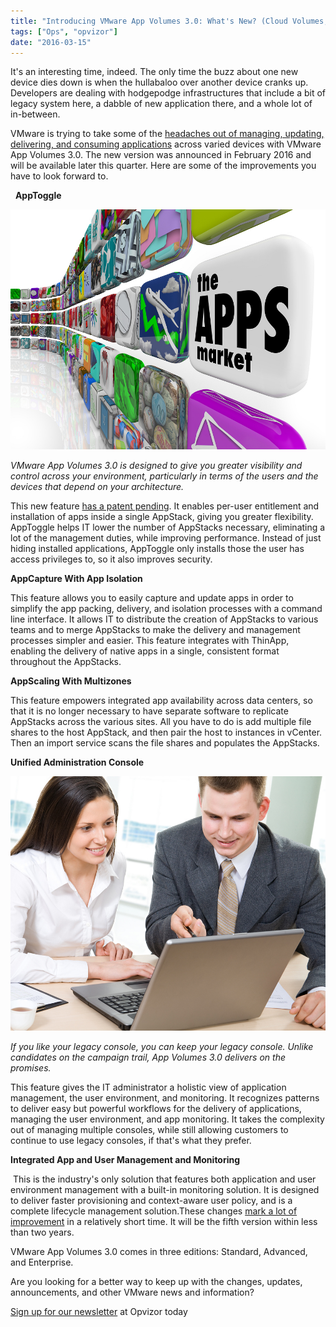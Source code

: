 ```yaml
---
title: "Introducing VMware App Volumes 3.0: What's New? (Cloud Volumes, VMware Monitoring, and More)"
tags: ["Ops", "opvizor"]
date: "2016-03-15"
---
```


It's an interesting time, indeed. The only time the buzz about one new device dies down is when the hullabaloo over another device cranks up. Developers are dealing with hodgepodge infrastructures that include a bit of legacy system here, a dabble of new application there, and a whole lot of in-between. 

VMware is trying to take some of the [headaches out of managing, updating, delivering, and consuming applications](http://www.vmware.com/ca/en/products/appvolumes) across varied devices with VMware App Volumes 3.0. The new version was announced in February 2016 and will be available later this quarter. Here are some of the improvements you have to look forward to. 

  **AppToggle**

![VMware App Volumes](/images/blog/bigstock-The-words-App-Market-on-a-whit-30130880.jpg)

_VMware App Volumes 3.0 is designed to give you greater visibility and control across your environment, particularly in terms of the users and the devices that depend on your architecture._ 

This new feature [has a patent pending](http://blogs.vmware.com/euc/2016/02/vmware-app-volumes-3-0.html). It enables per-user entitlement and installation of apps inside a single AppStack, giving you greater flexibility. AppToggle helps IT lower the number of AppStacks necessary, eliminating a lot of the management duties, while improving performance. Instead of just hiding installed applications, AppToggle only installs those the user has access privileges to, so it also improves security. 

**AppCapture With App Isolation** 

This feature allows you to easily capture and update apps in order to simplify the app packing, delivery, and isolation processes with a command line interface. It allows IT to distribute the creation of AppStacks to various teams and to merge AppStacks to make the delivery and management processes simpler and easier. This feature integrates with ThinApp, enabling the delivery of native apps in a single, consistent format throughout the AppStacks. 

**AppScaling With Multizones** 

This feature empowers integrated app availability across data centers, so that it is no longer necessary to have separate software to replicate AppStacks across the various sites. All you have to do is add multiple file shares to the host AppStack, and then pair the host to instances in vCenter. Then an import service scans the file shares and populates the AppStacks.

**Unified Administration Console**

![Unified Administration Console](/images/blog/bigstock-Portrait-of-two-businesspeople-16970435.jpg)

_If you like your legacy console, you can keep your legacy console. Unlike candidates on the campaign trail, App Volumes 3.0 delivers on the promises._ 

This feature gives the IT administrator a holistic view of application management, the user environment, and monitoring. It recognizes patterns to deliver easy but powerful workflows for the delivery of applications, managing the user environment, and app monitoring. It takes the complexity out of managing multiple consoles, while still allowing customers to continue to use legacy consoles, if that's what they prefer. 

**Integrated App and User Management and Monitoring** 

 This is the industry's only solution that features both application and user environment management with a built-in monitoring solution. It is designed to deliver faster provisioning and context-aware user policy, and is a complete lifecycle management solution.These changes [mark a lot of improvement](http://thevarguy.com/hybrid-cloud-infocenter/vmware-details-upcoming-launch-app-volumes-30) in a relatively short time. It will be the fifth version within less than two years. 

VMware App Volumes 3.0 comes in three editions: Standard, Advanced, and Enterprise. 

Are you looking for a better way to keep up with the changes, updates, announcements, and other VMware news and information? 

[Sign up for our newsletter](http://opvizor.us6.list-manage.com/subscribe?u=5e67b89e18341af0e8844b002&id=1e918cd24e) at Opvizor today
